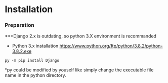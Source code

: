 # Installation

### Preparation
***Django 2.x is outdating, so python 3.X environment is recommanded

- Python 3.x installation https://www.python.org/ftp/python/3.8.2/python-3.8.2.exe

```linux
py -m pip install Django
```
*py could be modified by youself like simply change the executable file name in the python directory.
